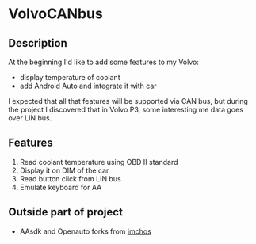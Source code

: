 # VolvoCANbus

## Description

At the beginning I'd like to add some features to my Volvo:
- display temperature of coolant
- add Android Auto and integrate it with car

I expected that all that features will be supported via CAN bus, but during the project I discovered that in Volvo P3, some interesting me data goes over LIN bus.

## Features

1. Read coolant temperature using OBD II standard
2. Display it on DIM of the car
3. Read button click from LIN bus
4. Emulate keyboard for AA

## Outside part of project

- AAsdk and Openauto forks from [imchos](https://github.com/imchos/openauto-dhu)
